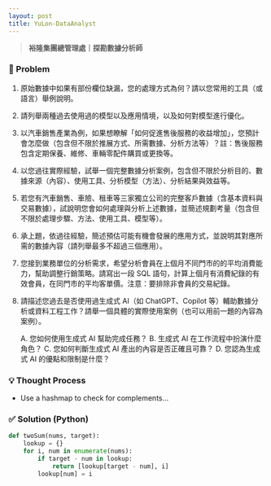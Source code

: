 ```yaml
---
layout: post
title: YuLon-DataAnalyst
---
```


> **裕隆集團總管理處｜探勘數據分析師**

### 🧩 Problem
1. 原始數據中如果有部份欄位缺漏，您的處理方式為何？請以您常用的工具（或語言）舉例說明。

2. 請列舉兩種過去使用過的模型以及應用情境，以及如何對模型進行優化。

3. 以汽車銷售產業為例，如果想瞭解「如何促進售後服務的收益增加」，您預計會怎麼做（包含但不限於推展方式、所需數據、分析方法等）？註：售後服務包含定期保養、維修、車輛零配件購買或更換等。

4. 以您過往實際經驗，試舉一個完整數據分析案例，包含但不限於分析目的、數據來源（內容）、使用工具、分析模型（方法）、分析結果與效益等。

5. 若您有汽車銷售、車險、租車等三家獨立公司的完整客戶數據（含基本資料與交易數據），試說明您會如何處理與分析上述數據，並簡述規劃考量（包含但不限於處理步驟、方法、使用工具、模型等）。

6. 承上題，依過往經驗，簡述預估可能有機會發展的應用方式，並說明其對應所需的數據內容（請列舉最多不超過三個應用）。

7. 您接到業務單位的分析需求，希望分析會員在上個月不同門市的的平均消費能力，幫助調整行銷策略。請寫出一段 SQL 語句，計算上個月有消費紀錄的有效會員，在同門市的平均客單價。注意：要排除非會員的交易紀錄。

8. 請描述您過去是否使用過生成式 AI（如 ChatGPT、Copilot 等）輔助數據分析或資料工程工作？請舉一個具體的實際使用案例（也可以用前一題的內容為案例）。
   
   A. 您如何使用生成式 AI 幫助完成任務？
   B. 生成式 AI 在工作流程中扮演什麼角色？
   C. 您如何判斷生成式 AI 產出的內容是否正確且可靠？
   D. 您認為生成式 AI 的優點和限制是什麼？

   
### 💡 Thought Process

- Use a hashmap to check for complements...

### ✅ Solution (Python)

```python
def twoSum(nums, target):
    lookup = {}
    for i, num in enumerate(nums):
        if target - num in lookup:
            return [lookup[target - num], i]
        lookup[num] = i
